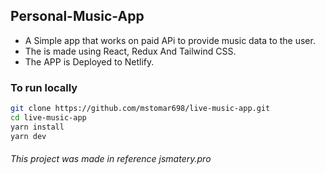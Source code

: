 ## Personal-Music-App

- A Simple app that works on paid APi to provide music data to the user.
- The is made using React, Redux And Tailwind CSS.
- The APP is Deployed to Netlify.

### To run locally

```bash
git clone https://github.com/mstomar698/live-music-app.git
cd live-music-app
yarn install
yarn dev
```

###### This project was made in reference jsmatery.pro
